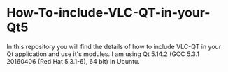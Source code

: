 # How-To-include-VLC-QT-in-your-Qt5
In this repository you will find the details of how to include VLC-QT in your Qt application and use it's modules.
I am using Qt 5.14.2 (GCC 5.3.1 20160406 (Red Hat 5.3.1-6), 64 bit) in Ubuntu.

	
